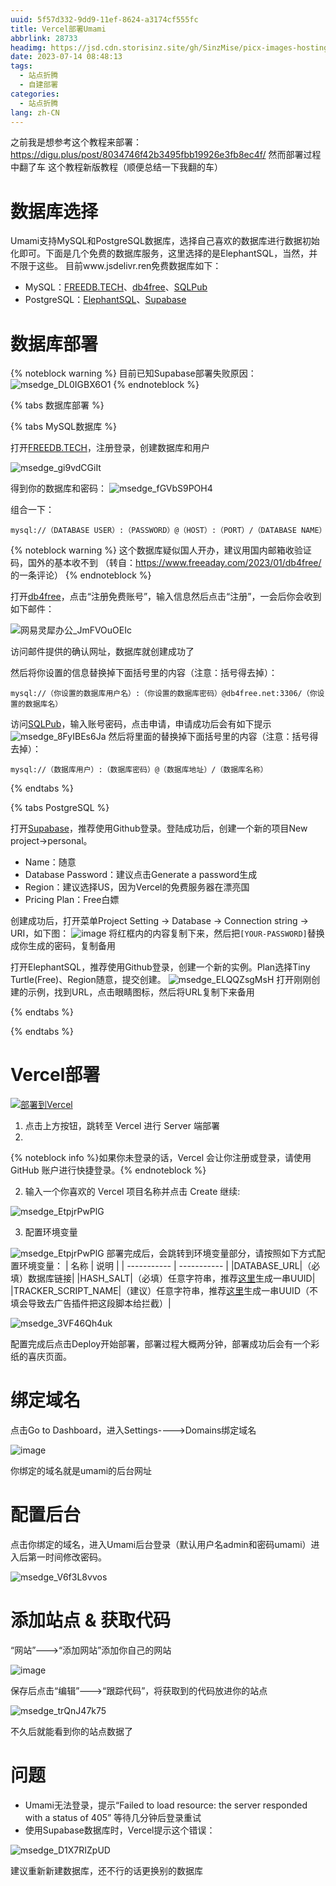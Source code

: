 ```yaml
---
uuid: 5f57d332-9dd9-11ef-8624-a3174cf555fc
title: Vercel部署Umami
abbrlink: 28733
headimg: https://jsd.cdn.storisinz.site/gh/SinzMise/picx-images-hosting@master/20230714/umami-x-vercel.37hd3icfx5y0.webp
date: 2023-07-14 08:48:13
tags:
  - 站点折腾
  - 自建部署
categories: 
  - 站点折腾
lang: zh-CN
---
```

之前我是想参考这个教程来部署：https://digu.plus/post/8034746f42b3495fbb19926e3fb8ec4f/
然而部署过程中翻了车
这个教程新版教程（顺便总结一下我翻的车）
<!-- more -->
# 数据库选择
Umami支持MySQL和PostgreSQL数据库，选择自己喜欢的数据库进行数据初始化即可。下面是几个免费的数据库服务，这里选择的是ElephantSQL，当然，并不限于这些。
目前www.jsdelivr.ren免费数据库如下：

- MySQL：[FREEDB.TECH](https://freedb.tech/)、[db4free](https://www.db4free.net/)、[SQLPub](https://sqlpub.com/)
- PostgreSQL：[ElephantSQL](https://www.elephantsql.com/)、[Supabase](https://supabase.com/)

# 数据库部署

{% noteblock warning %}
目前已知Supabase部署失败原因：
![msedge_DL0IGBX6O1](https://jsd.cdn.storisinz.site/gh/SinzMise/picx-images-hosting@master/20230716/msedge_DL0IGBX6O1.2876ewjv3lz4.webp)
{% endnoteblock %}

{% tabs 数据库部署 %}
<!-- tab MySQL -->
{% tabs MySQL数据库 %}
<!-- tab FREEDB.TECH -->
打开[FREEDB.TECH](https://freedb.tech/)，注册登录，创建数据库和用户

![msedge_gi9vdCGiIt](https://jsd.cdn.storisinz.site/gh/SinzMise/picx-images-hosting@master/20230714/msedge_gi9vdCGiIt.48n3g4pzzvw0.webp)

得到你的数据库和密码：
![msedge_fGVbS9POH4](https://jsd.cdn.storisinz.site/gh/SinzMise/picx-images-hosting@master/20230714/msedge_fGVbS9POH4.409i0oz7v9k0.webp)

组合一下：
```url
mysql://（DATABASE USER）:（PASSWORD）@（HOST）:（PORT）/（DATABASE NAME）
```

<!-- endtab -->
<!-- tab db4free（不推荐，官网访问较慢） -->

{% noteblock warning %}
这个数据库疑似国人开办，建议用国内邮箱收验证码，国外的基本收不到
（转自：https://www.freeaday.com/2023/01/db4free/ 的一条评论）
{% endnoteblock %}

打开[db4free](https://www.db4free.net/)，点击“注册免费账号”，输入信息然后点击“注册”，一会后你会收到如下邮件：

![网易灵犀办公_JmFVOuOEIc](https://jsd.cdn.storisinz.site/gh/SinzMise/picx-images-hosting@master/20230714/网易灵犀办公_JmFVOuOEIc.30smaneqwfa0.webp)

访问邮件提供的确认网址，数据库就创建成功了

然后将你设置的信息替换掉下面括号里的内容（注意：括号得去掉）：
```url
mysql://（你设置的数据库用户名）:（你设置的数据库密码）@db4free.net:3306/（你设置的数据库名）
```
<!-- endtab -->
<!-- tab SQLPub（推荐） -->
访问[SQLPub](https://sqlpub.com/)，输入账号密码，点击申请，申请成功后会有如下提示
![msedge_8FyIBEs6Ja](https://jsd.cdn.storisinz.site/gh/SinzMise/picx-images-hosting@master/20230714/msedge_8FyIBEs6Ja.14toupglasps.webp)
然后将里面的替换掉下面括号里的内容（注意：括号得去掉）：
```url
mysql://（数据库用户）:（数据库密码）@（数据库地址）/（数据库名称）
```
<!-- endtab -->
{% endtabs %}
<!-- endtab -->
<!-- tab PostgreSQL -->
{% tabs PostgreSQL %}
<!-- tab Supabase（推荐） -->

打开[Supabase](https://supabase.com/)，推荐使用Github登录。登陆成功后，创建一个新的项目New project->personal。

- Name：随意
- Database Password：建议点击Generate a password生成
- Region：建议选择US，因为Vercel的免费服务器在漂亮国
- Pricing Plan：Free白嫖

创建成功后，打开菜单Project Setting -> Database -> Connection string -> URI，如下图：
![image](https://jsd.cdn.storisinz.site/gh/SinzMise/picx-images-hosting@master/20230714/image.3jutc7fp3fc0.webp)
将红框内的内容复制下来，然后把`[YOUR-PASSWORD]`替换成你生成的密码，复制备用
<!-- endtab -->
<!-- tab ElephantSQL -->
打开ElephantSQL，推荐使用Github登录，创建一个新的实例。Plan选择Tiny Turtle(Free)、Region随意，提交创建。
![msedge_ELQQZsgMsH](https://jsd.cdn.storisinz.site/gh/SinzMise/picx-images-hosting@master/20230714/msedge_ELQQZsgMsH.68dwkz5in1w0.webp)
打开刚刚创建的示例，找到URL，点击眼睛图标，然后将URL复制下来备用
<!-- endtab -->
{% endtabs %}
<!-- endtab -->
{% endtabs %}
# Vercel部署

[![部署到Vercel](https://vercel.com/button)](https://vercel.com/new/clone?repository-url=https%3A%2F%2Fgithub.com%2Fmikecao%2Fumami&env=DATABASE_URL,HASH_SALT,TRACKER_SCRIPT_NAME&envDescription=These%20values%20are%20defined%20in%20the%20configure%20Umami%20step%20from%20Install&envLink=https%3A%2F%2Fumami.is%2Fdocs%2Finstall&project-name=umami&repo-name=umami)

1. 点击上方按钮，跳转至 Vercel 进行 Server 端部署
2. 
{% noteblock info %}如果你未登录的话，Vercel 会让你注册或登录，请使用 GitHub 账户进行快捷登录。{% endnoteblock %}

2. 输入一个你喜欢的 Vercel 项目名称并点击 Create 继续:

![msedge_EtpjrPwPlG](https://jsd.cdn.storisinz.site/gh/SinzMise/picx-images-hosting@master/20230714/msedge_EtpjrPwPlG.4zkys81bppo0.webp)

3. 配置环境变量

![msedge_EtpjrPwPlG](https://jsd.cdn.storisinz.site/gh/SinzMise/picx-images-hosting@master/20230714/msedge_EtpjrPwPlG.4zkys81bppo0.webp)
部署完成后，会跳转到环境变量部分，请按照如下方式配置环境变量：
| 名称      | 说明	 |
| ----------- | ----------- |
|DATABASE_URL|（必填）数据库链接|
|HASH_SALT|（必填）任意字符串，推荐[这里](https://uuid.bmcx.com/)生成一串UUID|
|TRACKER_SCRIPT_NAME|（建议）任意字符串，推荐[这里](https://uuid.bmcx.com/)生成一串UUID（不填会导致去广告插件把这段脚本给拦截）|

![msedge_3VF46Qh4uk](https://jsd.cdn.storisinz.site/gh/SinzMise/picx-images-hosting@master/20230714/msedge_3VF46Qh4uk.6ebntqavbmw.webp)

配置完成后点击Deploy开始部署，部署过程大概两分钟，部署成功后会有一个彩纸的喜庆页面。
# 绑定域名
点击Go to Dashboard，进入Settings---->Domains绑定域名

![image](https://jsd.cdn.storisinz.site/gh/SinzMise/picx-images-hosting@master/20230714/image.6kbvzv14uic.webp)

你绑定的域名就是umami的后台网址
# 配置后台
点击你绑定的域名，进入Umami后台登录（默认用户名admin和密码umami）进入后第一时间修改密码。

![msedge_V6f3L8vvos](https://jsd.cdn.storisinz.site/gh/SinzMise/picx-images-hosting@master/20230714/msedge_V6f3L8vvos.3pvc55z6eqw0.webp)

# 添加站点 & 获取代码
“网站”--->“添加网站”添加你自己的网站

![image](https://jsd.cdn.storisinz.site/gh/SinzMise/picx-images-hosting@master/20230714/image.x9jagr7mvxc.webp)

保存后点击“编辑”--->“跟踪代码”，将获取到的代码放进你的站点

![msedge_trQnJ47k75](https://jsd.cdn.storisinz.site/gh/SinzMise/picx-images-hosting@master/20230714/msedge_trQnJ47k75.20wh55o85wkg.webp)

不久后就能看到你的站点数据了

# 问题
- Umami无法登录，提示“Failed to load resource: the server responded with a status of 405”
等待几分钟后登录重试
- 使用Supabase数据库时，Vercel提示这个错误：

![msedge_D1X7RIZpUD](https://jsd.cdn.storisinz.site/gh/SinzMise/picx-images-hosting@master/20230714/msedge_D1X7RIZpUD.5wxtzukahdo0.webp)

建议重新新建数据库，还不行的话更换别的数据库